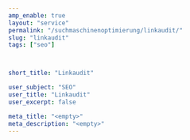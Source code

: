 ```yaml
---
amp_enable: true
layout: "service"
permalink: "/suchmaschinenoptimierung/linkaudit/"
slug: "linkaudit"
tags: ["seo"]



short_title: "Linkaudit"

user_subject: "SEO"
user_title: "Linkaudit"
user_excerpt: false

meta_title: "<empty>"
meta_description: "<empty>"
---
```

